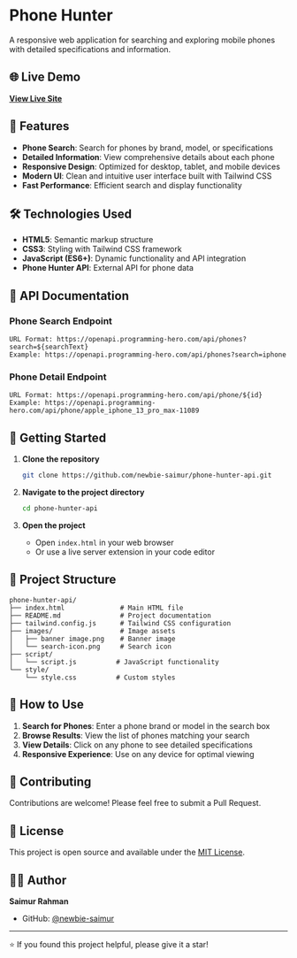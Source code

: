 # Phone Hunter

A responsive web application for searching and exploring mobile phones with detailed specifications and information.

## 🌐 Live Demo

**[View Live Site](https://newbie-saimur.github.io/phone-hunter-api/)**

## 📱 Features

- **Phone Search**: Search for phones by brand, model, or specifications
- **Detailed Information**: View comprehensive details about each phone
- **Responsive Design**: Optimized for desktop, tablet, and mobile devices
- **Modern UI**: Clean and intuitive user interface built with Tailwind CSS
- **Fast Performance**: Efficient search and display functionality

## 🛠️ Technologies Used

- **HTML5**: Semantic markup structure
- **CSS3**: Styling with Tailwind CSS framework
- **JavaScript (ES6+)**: Dynamic functionality and API integration
- **Phone Hunter API**: External API for phone data

## 📖 API Documentation

### Phone Search Endpoint
```
URL Format: https://openapi.programming-hero.com/api/phones?search=${searchText}
Example: https://openapi.programming-hero.com/api/phones?search=iphone
```

### Phone Detail Endpoint
```
URL Format: https://openapi.programming-hero.com/api/phone/${id}
Example: https://openapi.programming-hero.com/api/phone/apple_iphone_13_pro_max-11089
```

## 🚀 Getting Started

1. **Clone the repository**
   ```bash
   git clone https://github.com/newbie-saimur/phone-hunter-api.git
   ```

2. **Navigate to the project directory**
   ```bash
   cd phone-hunter-api
   ```

3. **Open the project**
   - Open `index.html` in your web browser
   - Or use a live server extension in your code editor

## 📂 Project Structure

```
phone-hunter-api/
├── index.html              # Main HTML file
├── README.md               # Project documentation
├── tailwind.config.js      # Tailwind CSS configuration
├── images/                 # Image assets
│   ├── banner image.png    # Banner image
│   └── search-icon.png     # Search icon
├── script/
│   └── script.js          # JavaScript functionality
└── style/
    └── style.css          # Custom styles
```

## 🎯 How to Use

1. **Search for Phones**: Enter a phone brand or model in the search box
2. **Browse Results**: View the list of phones matching your search
3. **View Details**: Click on any phone to see detailed specifications
4. **Responsive Experience**: Use on any device for optimal viewing

## 🤝 Contributing

Contributions are welcome! Please feel free to submit a Pull Request.

## 📄 License

This project is open source and available under the [MIT License](LICENSE).

## 👨‍💻 Author

**Saimur Rahman**
- GitHub: [@newbie-saimur](https://github.com/newbie-saimur)

---

⭐ If you found this project helpful, please give it a star!
